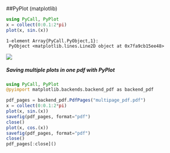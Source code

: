 ##PyPlot (matplotlib)

````julia
using PyCall, PyPlot
x = collect(0:0.1:2*pi)
plot(x, sin.(x))
````


````
1-element Array{PyCall.PyObject,1}:
 PyObject <matplotlib.lines.Line2D object at 0x7fa9cb15ee48>
````


![](figures/pyplot_1_1.png)


##### Saving multiple plots in one pdf with PyPlot

````julia
using PyCall, PyPlot
@pyimport matplotlib.backends.backend_pdf as backend_pdf

pdf_pages = backend_pdf.PdfPages("multipage_pdf.pdf")
x = collect(0:0.1:2*pi)
plot(x, sin.(x))
savefig(pdf_pages, format="pdf")
close()
plot(x, cos.(x))
savefig(pdf_pages, format="pdf")
close()
pdf_pages[:close]()
````


